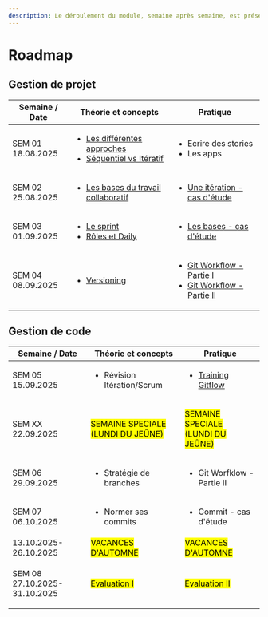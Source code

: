 ```yaml
---
description: Le déroulement du module, semaine après semaine, est présenté ci-dessous.
---
```


# Roadmap

## Gestion de projet

| Semaine / Date              | Théorie et concepts                                                                                                                                                                                                                       | Pratique                                                                                                                                                                                                            |
| --------------------------- | ----------------------------------------------------------------------------------------------------------------------------------------------------------------------------------------------------------------------------------------- | ------------------------------------------------------------------------------------------------------------------------------------------------------------------------------------------------------------------- |
| <p>SEM 01<br>18.08.2025</p> | <ul><li><a href="theorie-et-concepts/gestion-de-projet/les-differentes-approches.md">Les différentes approches</a></li><li><a href="theorie-et-concepts/gestion-de-projet/sequentiel-vs-iteratif.md">Séquentiel vs Itératif</a></li></ul> | <ul><li>Ecrire des stories</li><li>Les apps</li></ul>                                                                                                                                                               |
| <p>SEM 02<br>25.08.2025</p> | <ul><li><a href="theorie-et-concepts/gestion-de-projet/les-bases-du-travail-collaboratif.md">Les bases du travail collaboratif</a></li></ul>                                                                                              | <ul><li><a href="laboratoires/gestion-de-projet/une-iteration-cas-detude.md">Une itération - cas d'étude</a></li></ul>                                                                                              |
| <p>SEM 03<br>01.09.2025</p> | <ul><li><a href="theorie-et-concepts/gestion-de-projet/scrum/le-sprint.md">Le sprint</a></li><li><a href="theorie-et-concepts/gestion-de-projet/scrum/roles-et-daily.md">Rôles et Daily</a></li></ul>                                     | <ul><li><a href="laboratoires/gestion-de-projet/scrum-les-bases-cas-detude.md">Les bases - cas d'étude</a></li></ul>                                                                                                |
| <p>SEM 04<br>08.09.2025</p> | <ul><li><a href="gestion-du-code/theorie-et-concepts/versioning.md">Versioning</a></li></ul>                                                                                                                                              | <ul><li><a href="gestion-du-code/laboratoires/git-workflow-partie-i.md">Git Workflow - Partie I</a></li><li><a href="gestion-du-code/laboratoires/git-workflow-partie-ii.md">Git Workflow - Partie II</a></li></ul> |

## Gestion de code

| Semaine / Date                         | Théorie et concepts                                                                                                   | Pratique                                                                                                              |
| -------------------------------------- | --------------------------------------------------------------------------------------------------------------------- | --------------------------------------------------------------------------------------------------------------------- |
| <p>SEM 05<br>15.09.2025</p>            | <ul><li>Révision Itération/Scrum</li></ul>                                                                            | <ul><li><a href="https://github.com/CPNV-ES-GPR1/Eval-Gitflow-Specs">Training Gitflow</a></li></ul>                   |
| <p>SEM XX<br>22.09.2025 </p>           | <p><mark style="color:$success;">SEMAINE SPECIALE</mark><br><mark style="color:$success;">(LUNDI DU JEÛNE)</mark></p> | <p><mark style="color:$success;">SEMAINE SPECIALE</mark><br><mark style="color:$success;">(LUNDI DU JEÛNE)</mark></p> |
| <p>SEM 06<br>29.09.2025</p>            | <ul><li>Stratégie de branches</li></ul>                                                                               | <ul><li>Git Worfklow - Partie II</li></ul>                                                                            |
| <p>SEM 07<br>06.10.2025</p>            | <ul><li>Normer ses commits</li></ul>                                                                                  | <ul><li>Commit - cas d'étude</li></ul>                                                                                |
| 13.10.2025-26.10.2025                  | <mark style="color:$success;">VACANCES D'AUTOMNE</mark>                                                               | <mark style="color:$success;">VACANCES D'AUTOMNE</mark>                                                               |
| <p>SEM 08<br>27.10.2025-31.10.2025</p> | <mark style="color:$danger;">Evaluation I</mark>                                                                      | <mark style="color:$danger;">Evaluation II</mark>                                                                     |

##

